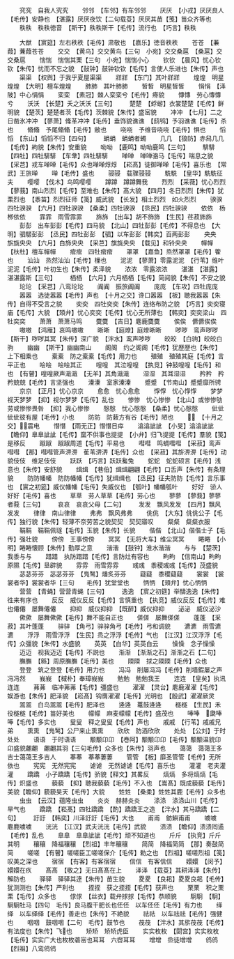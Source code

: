 <!-- { "loadSidebar": true } -->
　　究究　自我人究究
　　邻邻　【车邻】有车邻邻
　　厌厌　【小戎】厌厌良人【毛传】安静也　【湛露】厌厌夜饮【二句载芟】厌厌其苗【笺】苗众齐等也
　　秩秩　秩秩徳音　【斯干】秩秩斯干【毛传】流行也　【巧言】秩秩

　　大猷　【賔筵】左右秩秩【毛传】肃敬也　【嘉乐】徳音秩秩
　　苍苍　【蒹葭】蒹葭苍苍
　　交交　【黄鸟】交交黄鸟【三句　小宛】交交桑扈　【桑扈】交交桑扈
　　惴惴　惴惴其栗【三句　小宛】惴惴小心
　　钦钦　【晨风】忧心钦钦【朱传】忧而不忘之貌　【鼔钟】鼓钟钦钦【毛传】言使人乐进也【朱传】声也
　　渠渠　【权舆】于我乎夏屋渠渠
　　牂牂　【东门】其叶牂牂
　　煌煌　明星煌煌　【大明】檀车煌煌
　　肺肺　其叶肺肺
　　皙皙　明星皙皙
　　悁悁　【泽陂】中心悁悁
　　栾栾　【素冠】棘人栾栾兮【毛传】瘠貌
　　慱慱　劳心慱慱兮
　　沃沃　【长楚】夭之沃沃【三句】
　　楚楚　【蜉蝣】衣裳楚楚【毛传】鲜明貌　【楚茨】楚楚者茨【毛传】茨棘貌【朱传】盛宻貌
　　冲冲　【七月】二之日凿氷冲冲　【蓼萧】鞗革冲冲【毛传】垂饰貌谯谯　【鸱鸮】予羽谯谯【毛传】杀也
　　翛翛　予尾翛翛【毛传】敝也
　　哓哓　予维音哓哓【毛传】惧也
　　慆慆　【东山】慆慆不归【四句】
　　蜎蜎　蜎蜎者蠋
　　几几　【狼防】赤舄几几【毛传】絇貌【朱传】安重貌
　　呦呦　【鹿鸣】呦呦鹿鸣【三句】
　　騑騑　【四牡】四牡騑騑　【车舝】四牡騑騑
　　啴啴　啴啴骆马【毛传】喘息之貌　【采芑】戎车啴啴【毛传】众也啴啴焞焞　【崧髙】徒御啴啴【毛传】喜乐也　【常武】王旅啴
　　啴【毛传】盛也
　　骎骎　载骤骎骎
　　駪駪　【皇华】駪駪征夫
　　嘤嘤　【伐木】鸟鸣嘤嘤
　　蹲蹲　蹲蹲舞我
　　烈烈　【采薇】忧心烈烈　【蓼莪】南山烈烈【毛传】至难也【朱传】髙大貌　【四月】冬日烈烈【朱传】犹栗烈也　【黍苗】烈烈征师【笺】威武貌　【长发】相土烈烈　如火烈烈
　　骙骙　四牡骙骙　【六月】四牡骙骙　【桑柔】四牡骙骙　【烝民】四牡骙骙
　　依依　杨栁依依
　　霏霏　雨雪霏霏
　　旆旆　【出车】胡不斾斾　【生民】荏菽斾旆
　　彭彭　出车彭彭【毛传】四马貌　【北山】四牡彭彭【毛传】不得息也　【大明】驷騵彭彭　【丞民】四牡彭彭　【驷】以车彭彭【韩奕】百两彭彭
　　央央　旂旐央央　【六月】白斾央央　【采芑】旗旐央央　【载见】和铃央央
　　幝幝　【杕杜】檀车幝幝
　　痯痯　四牡痯痯
　　罩罩　【嘉鱼】烝然罩罩【毛传】篧也
　　汕汕　烝然汕汕【毛传】樔也
　　泥泥　【蓼萧】零露泥泥　【行苇】维叶泥泥【毛传】叶初生也【朱传】柔泽貌
　　浓浓　零露浓浓
　　湛湛　【湛露】湛湛露斯【三句】
　　栖栖　【六月】六月栖栖【毛传】简阅貌【朱传】不安之貌
　　玱玱　【采芑】八鸾玱玱
　　阗阗　振旅阗阗
　　庞庞　【车攻】四牡庞庞
　　嚣嚣　选徒嚣嚣【毛传】声也　【十月之交】谗口嚣嚣　【板】聴我嚣嚣【朱传】自得不受言之貌
　　奕奕　四牡奕奕【朱传】连络布防之貌　【巧言】奕奕寝庙【毛传】大貌　【頍弁】忧心奕奕【毛传】忧心无所薄也　【韩奕】奕奕梁山　四牡奕奕
　　萧萧　萧萧马鸣
　　麌麌　【吉日】麀鹿麌麌
　　俟俟　儦儦俟俟
　　嗷嗷　【鸿雁】哀鸣嗷嗷
　　晰晰　【庭燎】庭燎晰晰
　　哕哕　鸾声哕哕　【斯干】哕哕其冥【朱传】深广貌　【泮水】鸾声哕哕
　　皎皎　【白驹】皎皎白驹
　　幽幽　【斯干】幽幽南山
　　阁阁　约之阁阁【毛传】犹歴歴也【朱传】上下相乗也
　　槖槖　防之槖槖【毛传】用力也
　　殖殖　殖殖其庭【毛传】言平正也
　　哙哙　哙哙其正
　　喤喤　其泣喤喤　【执竞】钟鼓喤喤【毛传】和也　【有瞽】喤喤厥声濈濈　【无羊】其角濈濈
　　湿湿　其耳湿湿
　　矜矜　矜矜兢兢【毛传】言坚强也
　　溱溱　室家溱溱
　　蹙蹙　【节南山】蹙蹙靡所骋
　　京京　【正月】忧心京京
　　愈愈　忧心愈愈
　　惸惸　忧心惸惸
　　梦梦　视天梦梦　【抑】视尔梦梦【毛传】乱也
　　惨惨　忧心惨惨　【北山】或惨惨劬劳或惨惨畏咎　【抑】我心惨惨
　　慇慇　忧心慇慇　【桑柔】忧心慇慇
　　佌佌　佌佌彼有屋【毛传】小也
　　防防　防蓛方有谷【毛传】陋也
　　　【十月之交】震电
　　憯憯　【雨无正】憯憯日瘁
　　潝潝訿訿　【小旻】潝潝訿訿　【瞻仰】臯臯訿訿【毛传】窳不供事也提提　【小弁】归飞提提【毛传】羣貌【笺】是移反
　　踧踧　踧踧周道【毛传】平易也
　　嘒嘒　鸣蜩嘒嘒　【采菽】鸾声嘒嘒　【那】嘒嘒管声淠淠　萑苇淠淠【毛传】众也　【采菽】其旂淠淠【毛传】动貌伎伎　维足伎伎
　　跃跃　【巧言】跃跃毚兔
　　蛇蛇　蛇蛇硕言【毛传】浅意也【朱传】安舒貌
　　缉缉　【巷伯】缉缉翩翩【毛传】口舌声【朱传】有条理貌
　　防防幡幡　防防幡幡【毛传】犹缉缉也　【丞民】征夫防防【毛传】言乐事也　【賔之初筵】威仪幡幡【毛传】失威仪也　【瓠叶】幡幡瓠叶
　　好好　骄人好好【毛传】喜也
　　草草　劳人草草【毛传】劳心也
　　蓼蓼　【蓼莪】蓼蓼者莪【三句】
　　哀哀　哀哀父母【二句】
　　发发　飘风发发　【四月】飘风发发
　　律律　南山律律
　　弗弗　飘风弗弗
　　佻佻　【大东】佻佻公子【毛传】独行貌【朱传】轻薄不奈劳苦之貌契契　契契寤叹
　　粲粲　粲粲衣服
　　鞙鞙　鞙鞙佩璲【毛传】玉貌【朱传】长貌
　　偕偕　【北山】偕偕士子【毛传】强壮貌
　　傍傍　王事傍傍
　　冥冥　【无将大车】维尘冥冥
　　睠睠　【小明】睠睠懐顾【朱传】勤厚之意
　　湝湝　【鼓钟】淮水湝湝
　　与与　【楚茨】我黍与与
　　踖踖　执防踖踖【毛传】言防灶有容也
　　畇畇　【信南山】畇畇原隰【毛传】垦辟貌
　　雰雰　雨雪雰雰
　　彧彧　黍稷彧彧【毛传】茂盛貌
　　苾苾芬芬　苾苾芬芬　【鳬鹥】燔炙芬芬
　　薿薿　黍稷薿薿
　　裳裳　【裳裳者华】裳裳者华【三句　　毛传】犹堂堂也
　　怲怲　【頍弁】忧心怲怲
　　营营　【青蝇】营营青蝇【三句】
　　逸逸　【賔之初筵】举醻逸逸【朱传】徃来有序也
　　反反　威仪反反【毛传】言慎重也　【执竞】威仪反反【毛传】难也僊僊　屡舞僊僊
　　抑抑　威仪抑抑　【既醉】威仪抑抑
　　泌泌　威仪泌沙
　　僛僛　屡舞僛僛【毛传】舞不能自正也
　　傞傞　屡舞傞傞
　　蓬蓬　【采菽】其叶蓬蓬
　　骍骍　【角弓】骍骍角弓【毛传】弓和调貌
　　瀌瀌　雨雪瀌瀌
　　浮浮　雨雪浮浮　【生民】烝之浮浮【毛传】气也　【江汉】江汉浮浮【毛传】众彊貌【朱传】水盛貌
　　英英　【白华】英英白云
　　懆懆　念子懆懆
　　迈迈　视我迈迈【毛传】不説也
　　渐渐　【渐渐之石】渐渐之石【二句】
　　膴膴　【緜】周原膴膴【毛传】美也
　　陾陾　捄之陾陾【毛传】众也
　　登登　筑之登登【毛传】用力也
　　冯冯　削屡冯冯【毛传】削墙鍜屡之声冯冯然
　　峩峩　【棫朴】奉璋峩峩
　　勉勉　勉勉我王
　　连连　【皇矣】执讯连连
　　茀茀　临冲茀茀【毛传】彊盛也
　　濯濯　【灵台】麀鹿濯濯【毛传】娱游也【朱传】肥泽貌　【崧髙】钩膺濯濯【毛传】光明也　【殷武】濯濯厥灵
　　翯翯　白鸟翯翯【毛传】肥泽也
　　逄逄　鼍鼓逄逄
　　穟穟　【生民】禾役穟穟【毛传】苗好美也
　　幪幪　麻麦幪幪【毛传】盛茂也
　　唪唪　瓞唪唪【毛传】多实也
　　叟叟　释之叟叟【毛传】声也
　　戚戚　【行苇】戚戚兄弟
　　熏熏　【鳬鹥】公尸来止熏熏
　　欣欣　防酒欣欣
　　处处　【公刘】于时处处
　　语语　于时语语
　　颙颙卬卬　【巻阿】颙颙卬卬【毛传】颙颙温貌卬卬盛貌翽翽　翽翽其羽【三句毛传】众多也【朱传】羽声也
　　蔼蔼　蔼蔼王多吉士蔼蔼王多吉人
　　菶菶　菶菶萋萋
　　管管　【板】靡圣管管【毛传】无所依也
　　宪宪　无然宪宪
　　谑谑　无然谑谑【毛传】喜乐也
　　灌灌　老夫灌灌
　　蹻蹻　小子蹻蹻【毛传】骄貌【释文】其畧反
　　熇熇　多将熇熇【毛传】炽盛也
　　藐藐　【抑】聴我藐藐【毛传】不入也　【嵩髙】既成藐藐【毛传】美貌【瞻仰】藐藐昊天【毛传】大貌
　　甡甡　【桑柔】甡甡其鹿【毛传】众多也
　　虫虫　【云汉】蕴隆虫虫
　　炎炎　赫赫炎炎
　　涤涤　涤涤山川【毛传】旱气也
　　蹻蹻　【崧髙】四牡蹻蹻　【酌】蹻蹻王之造　【泮水】其马蹻蹻【二句】
　　訏訏　【韩奕】川泽訏訏【毛传】大也
　　甫甫　鲂鱮甫甫
　　噳噳　麀鹿噳噳
　　洸洸　【江汉】武夫洸洸【毛传】武貌
　　溃溃　【瞻仰】溃溃囘遹【毛传】乱也
　　臯臯　臯臯訿訿【毛传】顽不知道也
　　斤斤　【执竞】斤斤其明
　　穰穰　降福穰穰　【烈祖】丰年穰穰
　　简简　降福简简　【那】奏鼓简简
　　嗟嗟　【有瞽】嗟嗟臣工嗟嗟保介【毛传】勅之也　【烈祖】嗟嗟烈祖【笺】叹美之深也
　　宿宿　【有客】有客宿宿
　　信信　有客信信
　　嬛嬛　【闵予】嬛嬛在疚
　　髙髙　【敬之】无曰髙髙在上
　　泽泽　【载芟】其耕泽泽【朱传】解防也
　　驿驿　驿驿其逹【朱传】苗生貌
　　畟畟　【良耜】畟畟良耜【毛传】犹测测也【朱传】严利也
　　挃挃　获之挃挃【毛传】获声也
　　栗栗　积之栗栗【毛传】众多也
　　俅俅　【丝衣】载弁捄捄【毛传】恭顺貌
　　駉駉　【駉】駉駉牡马【四句　毛传】良马腹干肥长也伾伾　以车伾伾【毛传】有力也
　　绎绎　以车绎绎【毛传】善走也【朱传】不絶貌
　　祛祛　以车祛祛【毛传】强健也
　　咽咽　鼓咽咽【二句　毛传】鼓节也
　　茷茷　【泮水】其旂茷茷【毛传】有法度也【朱传】飞也
　　矫矫　矫矫虎臣
　　实实枚枚　【閟宫】实实枚枚【毛传】实实广大也枚枚砻宻也耳耳　六辔耳耳
　　增增　烝徒增增
　　鸧鸧　【烈祖】八鸾鸧鸧
